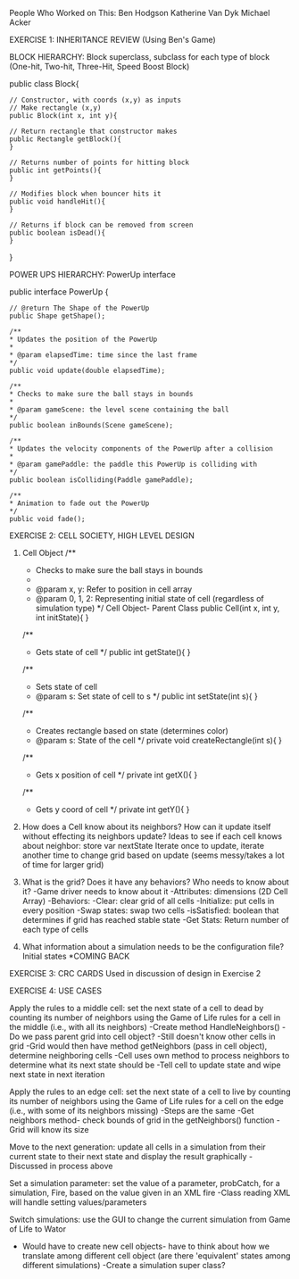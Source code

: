 People Who Worked on This:
Ben Hodgson
Katherine Van Dyk 
Michael Acker


EXERCISE 1: INHERITANCE REVIEW (Using Ben's Game)

BLOCK HIERARCHY: Block superclass, subclass for each type of block (One-hit, Two-hit, Three-Hit, Speed Boost Block)

public class Block{
	
	
	// Constructor, with coords (x,y) as inputs
	// Make rectangle (x,y)
	public Block(int x, int y){
	
	// Return rectangle that constructor makes 
	public Rectangle getBlock(){
	}
	
	// Returns number of points for hitting block
	public int getPoints(){
	}
	
	// Modifies block when bouncer hits it
	public void handleHit(){
	}
	
	// Returns if block can be removed from screen
	public boolean isDead(){
	}
	
}

POWER UPS HIERARCHY: PowerUp interface

public interface PowerUp {
	
	// @return The Shape of the PowerUp
	public Shape getShape();
	
	/**
	* Updates the position of the PowerUp
	*
	* @param elapsedTime: time since the last frame
	*/
	public void update(double elapsedTime);
	
	/**
	* Checks to make sure the ball stays in bounds
	*
	* @param gameScene: the level scene containing the ball
	*/
	public boolean inBounds(Scene gameScene);
	
	/** 
	* Updates the velocity components of the PowerUp after a collision
	*
	* @param gamePaddle: the paddle this PowerUp is colliding with
	*/
	public boolean isColliding(Paddle gamePaddle);
	
	/**
	* Animation to fade out the PowerUp
	*/
	public void fade();


EXERCISE 2: CELL SOCIETY, HIGH LEVEL DESIGN

1. Cell Object
	/**
	* Checks to make sure the ball stays in bounds
	*
	* @param x, y: Refer to position in cell array
	* @param 0, 1, 2: Representing initial state of cell (regardless of simulation type)
	*/
	Cell Object- Parent Class
	public Cell(int x, int y, int initState){
	}
	
	/**
	* Gets state of cell
	*/
	public int getState(){
	}

	/**
	* Sets state of cell
	* @param s: Set state of cell to s
	*/
	public int setState(int s){
	}
	
	/**
	* Creates rectangle based on state (determines color) 
	* @param s: State of the cell
	*/
	private void createRectangle(int s){
	}
	
	/**
	* Gets x position of cell
	*/
	private int getX(){
	}
	
	/**
	* Gets y coord of cell
	*/
	private int getY(){
	}

2. How does a Cell know about its neighbors? How can it update itself without effecting its neighbors update?
	Ideas to see if each cell knows about neighbor: store var nextState 
	Iterate once to update, iterate another time to change grid based on update (seems messy/takes a lot of time for larger grid)
	

3. What is the grid? Does it have any behaviors? Who needs to know about it?
	-Game driver needs to know about it
	-Attributes: dimensions (2D Cell Array) 
	-Behaviors:
		-Clear: clear grid of all cells
		-Initialize: put cells in every position
		-Swap states: swap two cells
		-isSatisfied: boolean that determines if grid has reached stable state
		-Get Stats: Return number of each type of cells
		
4. What information about a simulation needs to be the configuration file?
	Initial states
	*COMING BACK
	
	
EXERCISE 3: CRC CARDS 
Used in discussion of design in Exercise 2

EXERCISE 4: USE CASES

Apply the rules to a middle cell: set the next state of a cell to dead by counting its number of neighbors using the Game of Life rules for a cell in the middle (i.e., with all its neighbors)
-Create method HandleNeighbors()
	-Do we pass parent grid into cell object?
	-Still doesn't know other cells in grid
	-Grid would then have method getNeighbors (pass in cell object), determine neighboring cells
-Cell uses own method to process neighbors to determine what its next state should be
-Tell cell to update state and wipe next state in next iteration

Apply the rules to an edge cell: set the next state of a cell to live by counting its number of neighbors using the Game of Life rules for a cell on the edge (i.e., with some of its neighbors missing)
-Steps are the same
-Get neighbors method- check bounds of grid in the getNeighbors() function
-Grid will know its size

Move to the next generation: update all cells in a simulation from their current state to their next state and display the result graphically
-Discussed in process above

Set a simulation parameter: set the value of a parameter, probCatch, for a simulation, Fire, based on the value given in an XML fire
-Class reading XML will handle setting values/parameters

Switch simulations: use the GUI to change the current simulation from Game of Life to Wator
- Would have to create new cell objects- have to think about how we translate among different cell object
(are there 'equivalent' states among different simulations)
-Create a simulation super class?
	

	